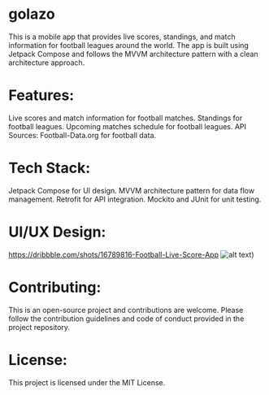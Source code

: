 # golazo

This is a mobile app that provides live scores, standings, and match information for football leagues around the world. The app is built using Jetpack Compose and follows the MVVM architecture pattern with a clean architecture approach.

# Features:
Live scores and match information for football matches.
Standings for football leagues.
Upcoming matches schedule for football leagues.
API Sources:
Football-Data.org for football data.

# Tech Stack:
Jetpack Compose for UI design.
MVVM architecture pattern for data flow management.
Retrofit for API integration.
Mockito and JUnit for unit testing.

# UI/UX Design:
https://dribbble.com/shots/16789816-Football-Live-Score-App
![alt text](https://cdn.dribbble.com/users/4710151/screenshots/16789816/media/4241c2110055ec990a86f1b254c45da1.png?compress=1&resize=1600x1200&vertical=top))

# Contributing:
This is an open-source project and contributions are welcome. Please follow the contribution guidelines and code of conduct provided in the project repository.

# License:
This project is licensed under the MIT License.
